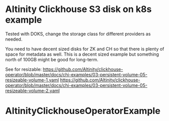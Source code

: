 # Altinity Clickhouse S3 disk on k8s example

Tested with DOKS, change the storage class for different providers as needed.

You need to have decent sized disks for ZK and CH so that there is plenty of space for metadata as well. This is a decent sized example but something north of 100GB might be good for long-term.

See for resizable:
https://github.com/Altinity/clickhouse-operator/blob/master/docs/chi-examples/03-persistent-volume-05-resizeable-volume-1.yaml
https://github.com/Altinity/clickhouse-operator/blob/master/docs/chi-examples/03-persistent-volume-05-resizeable-volume-2.yaml
# AltinityClickhouseOperatorExample
